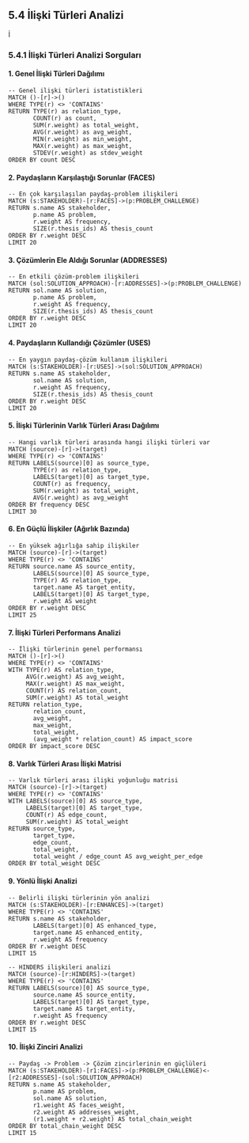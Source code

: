 ## 5.4 İlişki Türleri Analizi

İ

### 5.4.1 İlişki Türleri Analizi Sorguları

#### 1. Genel İlişki Türleri Dağılımı

```cypher
-- Genel ilişki türleri istatistikleri
MATCH ()-[r]->()
WHERE TYPE(r) <> 'CONTAINS'
RETURN TYPE(r) as relation_type,
       COUNT(r) as count,
       SUM(r.weight) as total_weight,
       AVG(r.weight) as avg_weight,
       MIN(r.weight) as min_weight,
       MAX(r.weight) as max_weight,
       STDEV(r.weight) as stdev_weight
ORDER BY count DESC
```

#### 2. Paydaşların Karşılaştığı Sorunlar (FACES)

```cypher
-- En çok karşılaşılan paydaş-problem ilişkileri
MATCH (s:STAKEHOLDER)-[r:FACES]->(p:PROBLEM_CHALLENGE)
RETURN s.name AS stakeholder,
       p.name AS problem,
       r.weight AS frequency,
       SIZE(r.thesis_ids) AS thesis_count
ORDER BY r.weight DESC
LIMIT 20
```

#### 3. Çözümlerin Ele Aldığı Sorunlar (ADDRESSES)

```cypher
-- En etkili çözüm-problem ilişkileri
MATCH (sol:SOLUTION_APPROACH)-[r:ADDRESSES]->(p:PROBLEM_CHALLENGE)
RETURN sol.name AS solution,
       p.name AS problem,
       r.weight AS frequency,
       SIZE(r.thesis_ids) AS thesis_count
ORDER BY r.weight DESC
LIMIT 20
```

#### 4. Paydaşların Kullandığı Çözümler (USES)

```cypher
-- En yaygın paydaş-çözüm kullanım ilişkileri
MATCH (s:STAKEHOLDER)-[r:USES]->(sol:SOLUTION_APPROACH)
RETURN s.name AS stakeholder,
       sol.name AS solution,
       r.weight AS frequency,
       SIZE(r.thesis_ids) AS thesis_count
ORDER BY r.weight DESC
LIMIT 20
```

#### 5. İlişki Türlerinin Varlık Türleri Arası Dağılımı

```cypher
-- Hangi varlık türleri arasında hangi ilişki türleri var
MATCH (source)-[r]->(target)
WHERE TYPE(r) <> 'CONTAINS'
RETURN LABELS(source)[0] as source_type,
       TYPE(r) as relation_type,
       LABELS(target)[0] as target_type,
       COUNT(r) as frequency,
       SUM(r.weight) as total_weight,
       AVG(r.weight) as avg_weight
ORDER BY frequency DESC
LIMIT 30
```

#### 6. En Güçlü İlişkiler (Ağırlık Bazında)

```cypher
-- En yüksek ağırlığa sahip ilişkiler
MATCH (source)-[r]->(target)
WHERE TYPE(r) <> 'CONTAINS'
RETURN source.name AS source_entity,
       LABELS(source)[0] AS source_type,
       TYPE(r) AS relation_type,
       target.name AS target_entity,
       LABELS(target)[0] AS target_type,
       r.weight AS weight
ORDER BY r.weight DESC
LIMIT 25
```

#### 7. İlişki Türleri Performans Analizi

```cypher
-- İlişki türlerinin genel performansı
MATCH ()-[r]->()
WHERE TYPE(r) <> 'CONTAINS'
WITH TYPE(r) AS relation_type,
     AVG(r.weight) AS avg_weight,
     MAX(r.weight) AS max_weight,
     COUNT(r) AS relation_count,
     SUM(r.weight) AS total_weight
RETURN relation_type,
       relation_count,
       avg_weight,
       max_weight,
       total_weight,
       (avg_weight * relation_count) AS impact_score
ORDER BY impact_score DESC
```

#### 8. Varlık Türleri Arası İlişki Matrisi

```cypher
-- Varlık türleri arası ilişki yoğunluğu matrisi
MATCH (source)-[r]->(target)
WHERE TYPE(r) <> 'CONTAINS'
WITH LABELS(source)[0] AS source_type,
     LABELS(target)[0] AS target_type,
     COUNT(r) AS edge_count,
     SUM(r.weight) AS total_weight
RETURN source_type,
       target_type,
       edge_count,
       total_weight,
       total_weight / edge_count AS avg_weight_per_edge
ORDER BY total_weight DESC
```

#### 9. Yönlü İlişki Analizi

```cypher
-- Belirli ilişki türlerinin yön analizi
MATCH (s:STAKEHOLDER)-[r:ENHANCES]->(target)
WHERE TYPE(r) <> 'CONTAINS'
RETURN s.name AS stakeholder,
       LABELS(target)[0] AS enhanced_type,
       target.name AS enhanced_entity,
       r.weight AS frequency
ORDER BY r.weight DESC
LIMIT 15
```

```cypher
-- HINDERS ilişkileri analizi
MATCH (source)-[r:HINDERS]->(target)
WHERE TYPE(r) <> 'CONTAINS'
RETURN LABELS(source)[0] AS source_type,
       source.name AS source_entity,
       LABELS(target)[0] AS target_type,
       target.name AS target_entity,
       r.weight AS frequency
ORDER BY r.weight DESC
LIMIT 15
```

#### 10. İlişki Zinciri Analizi

```cypher
-- Paydaş -> Problem -> Çözüm zincirlerinin en güçlüleri
MATCH (s:STAKEHOLDER)-[r1:FACES]->(p:PROBLEM_CHALLENGE)<-[r2:ADDRESSES]-(sol:SOLUTION_APPROACH)
RETURN s.name AS stakeholder,
       p.name AS problem,
       sol.name AS solution,
       r1.weight AS faces_weight,
       r2.weight AS addresses_weight,
       (r1.weight + r2.weight) AS total_chain_weight
ORDER BY total_chain_weight DESC
LIMIT 15
```
